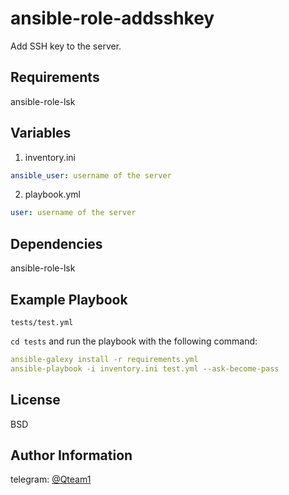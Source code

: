 # ansible-role-addsshkey

Add SSH key to the server.

## Requirements

ansible-role-lsk

## Variables

1. inventory.ini

```yaml
ansible_user: username of the server
```

2. playbook.yml

```yaml
user: username of the server
```

## Dependencies

ansible-role-lsk

## Example Playbook

`tests/test.yml`

`cd tests` and run the playbook with the following command:

```yaml
ansible-galexy install -r requirements.yml
ansible-playbook -i inventory.ini test.yml --ask-become-pass
```

## License

BSD

## Author Information

telegram: [@Qteam1](https://t.me/Qteam1)
